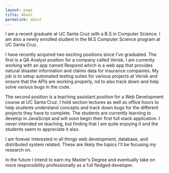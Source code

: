 ```yaml
---
layout: page
title: About
permalink: about
---
```

I am a recent graduate at UC Santa Cruz with a B.S in Computer Science. I am also a newly enrolled student in the M.S Computer Science program at UC Santa Cruz.

I have recently acquired two exciting positions since I've graduated. The first is a QA Analyst position for a company called Verisk. I am currently working with an app named Respond which is a web app that provides natural disaster information and claims data for insurance companies. My job is to setup automated testing suites for various projects at Verisk and ensure that the APIs are working properly, nd to also track down and help solve various bugs in the code.

The second position is a teaching assistant position for a Web Development course at UC Santa Cruz. I hold section lectures as well as office hours to help students understand concepts and track down bugs for the different projects they have to complete. The students are currently learning to develop in JavaScript and will soon begin their first full stack application. I never intended on teaching, but finding that I am quite enjoying it and the students seem to appreciate it also.

I am forever interested in all things web development, database, and distributed system related. These are likely the topics I'll be focusing my research on.

In the future I intend to earn my Master's Degree and eventually take on more responsibility professionally as a full fledged developer.

